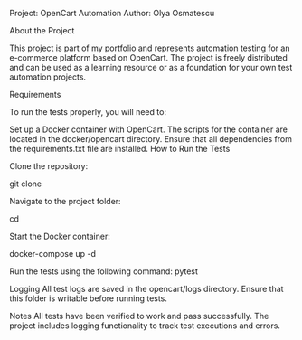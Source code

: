 Project: OpenCart Automation
Author: Olya Osmatescu

About the Project

This project is part of my portfolio and represents automation testing for an e-commerce platform based on OpenCart. The project is freely distributed and can be used as a learning resource or as a foundation for your own test automation projects.

Requirements

To run the tests properly, you will need to:

Set up a Docker container with OpenCart. The scripts for the container are located in the docker/opencart directory.
Ensure that all dependencies from the requirements.txt file are installed.
How to Run the Tests

Clone the repository:

git clone [<repository-url>](https://github.com/box-of-favy/opencart)

Navigate to the project folder:

cd <project-folder>

Start the Docker container:

docker-compose up -d

Run the tests using the following command:
pytest

Logging
All test logs are saved in the opencart/logs directory. Ensure that this folder is writable before running tests.

Notes
All tests have been verified to work and pass successfully.
The project includes logging functionality to track test executions and errors.
